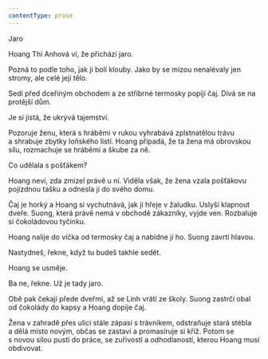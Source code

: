 ```yaml
---
contentType: prose
---
```


<section>

Jaro

Hoang Thi Anhová ví, že přichází jaro.

Pozná to podle toho, jak ji bolí klouby. Jako by se mízou nenalévaly jen stromy, ale celé její tělo.

Sedí před dceřiným obchodem a ze stříbrné termosky popíjí čaj. Dívá se na protější dům.

Je si jistá, že ukrývá tajemství.

Pozoruje ženu, která s hráběmi v rukou vyhrabává zplstnatělou trávu a shrabuje zbytky loňského listí. Hoang připadá, že ta žena má obrovskou sílu, rozmachuje se hráběmi a škube za ně.

Co udělala s pošťákem?

Hoang neví, zda zmizel právě u ní. Viděla však, že žena vzala pošťákovu pojízdnou tašku a odnesla ji do svého domu.

Čaj je horký a Hoang si vychutnává, jak ji hřeje v žaludku. Uslyší klapnout dveře. Suong, která právě nemá v obchodě zákazníky, vyjde ven. Rozbaluje si čokoládovou tyčinku.

Hoang nalije do víčka od termosky čaj a nabídne jí ho. Suong zavrtí hlavou.

Nastydneš, řekne, když tu budeš takhle sedět.

Hoang se usměje.

Ba ne, řekne. Už je tady jaro.

Obě pak čekají přede dveřmi, až se Linh vrátí ze školy. Suong zastrčí obal od čokolády do kapsy a Hoang dopije čaj.

Žena v zahradě přes ulici stále zápasí s trávníkem, odstraňuje stará stébla a dělá místo novým, občas se zastaví a promasíruje si kříž. Potom se s novou silou pustí do práce, se zuřivostí a odhodlaností, kterou Hoang musí obdivovat.

</section>
